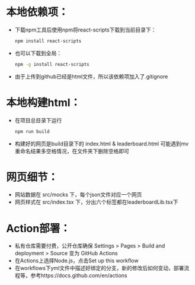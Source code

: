 # 本地依赖项：
- 下载npm工具后使用npm将react-scripts下载到当前目录下：

  ```bash
  npm install react-scripts
  ```
- 也可以下载到全局：

  ```bash
  npm -g install react-scripts
  ```

- 由于上传到github已经是html文件，所以该依赖项加入了.gitignore

# 本地构建html：

- 在项目总目录下运行

  ```bash
  npm run build
  ```
- 构建好的网页是build目录下的 index.html & leaderboard.html
  可能遇到mv重命名结果多空格情况，在文件夹下删除空格即可

# 网页细节：
- 网站数据在 src/mocks 下，每个json文件对应一个网页
- 网页样式在 src/index.tsx 下，分出六个标签都在leaderboardLib.tsx下

# Action部署：
- 私有仓库需要付费，公开仓库确保 Settings > Pages > Build and deployment > Source 变为 GitHub Actions
- 在Actions上选择Node.js，点击Set up this workflow
- 在workflows下yml文件中描述好绑定的分支，新的修改后如何变动，部署流程等，参考https://docs.github.com/en/actions
